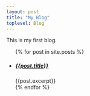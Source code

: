 ```yaml
---
layout: post
title: "My Blog"
toplevel: Blog
---
```


This is my first blog.

<ul>
  {% for post in site.posts %}
  <li>
    <h5><a href="../ajc-com/{{post.url}}">{{post.title}}</a></h5>
    {{post.excerpt}}
  </li>
  {% endfor %}
</ul>
